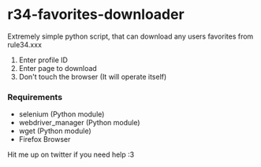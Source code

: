 # r34-favorites-downloader

Extremely simple python script, that can download any users favorites from rule34.xxx

1. Enter profile ID
2. Enter page to download
3. Don't touch the browser (It will operate itself)

### Requirements
- selenium (Python module)
- webdriver_manager (Python module)
- wget (Python module)
- Firefox Browser

Hit me up on twitter if you need help :3
